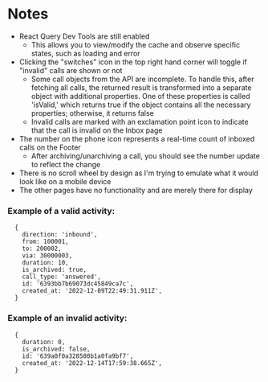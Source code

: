 # Notes

- React Query Dev Tools are still enabled
  - This allows you to view/modify the cache and observe specific states, such as loading and error
- Clicking the "switches" icon in the top right hand corner will toggle if "invalid" calls are shown or not
  - Some call objects from the API are incomplete. To handle this, after fetching all calls, the returned result is transformed into a separate object with additional properties. One of these properties is called 'isValid,' which returns true if the object contains all the necessary properties; otherwise, it returns false
  - Invalid calls are marked with an exclamation point icon to indicate that the call is invalid on the Inbox page
- The number on the phone icon represents a real-time count of inboxed calls on the Footer
  - After archiving/unarchiving a call, you should see the number update to reflect the change
- There is no scroll wheel by design as I'm trying to emulate what it would look like on a mobile device
- The other pages have no functionality and are merely there for display

### Example of a valid activity:

```
  {
    direction: 'inbound',
    from: 100001,
    to: 200002,
    via: 30000003,
    duration: 10,
    is_archived: true,
    call_type: 'answered',
    id: '6393bb7b69073dc45849ca7c',
    created_at: '2022-12-09T22:49:31.911Z',
  }
```

### Example of an invalid activity:

```
  {
    duration: 0,
    is_archived: false,
    id: '639a0f0a328500b1a0fa9bf7',
    created_at: '2022-12-14T17:59:38.665Z',
  }
```
